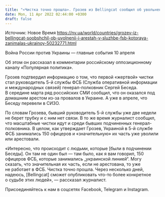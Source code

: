 ```yaml
---
title: "«Чистка точно прошла». Грозев из Bellingcat сообщил об увольнениях и арестах в службе ФСБ, которая занималась Украиной"
date: Mon, 11 Apr 2022 02:44:00 +0300
draft: false
---
```

Источник: Новое Время https://nv.ua/world/countries/grozev-iz-bellingcat-soobshchil-ob-uvolnenii-i-arestah-v-sluzhbe-fsb-kotoraya-zanimalas-ukrainoy-50232771.html


Война России против Украины — главные события 10 апреля

Об этом он рассказал в комментарии российскому оппозиционному каналу «Популярная политика».

Грозев подтвердил информацию о том, что первой «жертвой» чистки стал руководитель 5-й службы ФСБ (Служба оперативной информации и международных связей) генерал-полковник Сергей Беседа. В середине марта ряд российских СМИ сообщил, что он оказался под домашним арестом из-за провалов в Украине. А уже в апреле, что Беседу перевели в СИЗО.

По словам Грозева, бывший руководитель 5-й службы уже две недели не берет трубку и с ним нет связи. В то же время журналист сообщил, что масштабные чистки идут и среди бывших подчиненных генерал-полковника. В целом, как утверждает Грозев, Украиной в 5-й службе ФСБ занимались 150 офицеров и «значительную» их часть уже уволили или арестовали.

«Интересно, что происходит с людьми, которые [были в подчинении Беседы]. Он там не один был — там было, как я вам говорил, 150 офицеров ФСБ, которые занимались „украинской линией“. Могу сказать, что значительная их часть, если не арестована, то уже не работает в ФСБ. Чистка точно прошла. Через несколько дней, надеюсь, [Bellingcat] сможет опубликовать что-то более конкретное о судьбе этих людей», — рассказал журналист.

Присоединяйтесь к нам в соцсетях Facebook, Telegram и Instagram.

